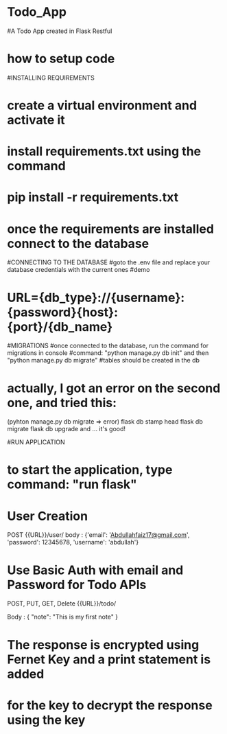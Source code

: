 # Todo_App
#A Todo App created in Flask Restful

# how to setup code

#INSTALLING REQUIREMENTS
# create a virtual environment and activate it
# install requirements.txt using the command
#  pip install -r requirements.txt
# once the requirements are installed connect to the database

#CONNECTING TO THE DATABASE
#goto the .env file and replace your database credentials with the current ones
#demo
# URL={db_type}://{username}:{password}{host}:{port}/{db_name}

#MIGRATIONS
#once connected to the database, run the command for migrations in console
#command: "python manage.py db init" and then "python manage.py db migrate"
#tables should be created in the db
# actually, I got an error on the second one, and tried this:
(pyhton manage.py db migrate => error)
flask db stamp head
flask db migrate
flask db upgrade
and ... it's good!

#RUN APPLICATION
# to start the application, type command: "run flask"

# User Creation 
POST {{URL}}/user/
body : {'email': 'Abdullahfaiz17@gmail.com', 'password': 12345678,
'username': 'abdullah'}

# Use Basic Auth with email and Password for Todo APIs

POST, PUT, GET, Delete {{URL}}/todo/

Body : 
{
    "note": "This is my first note"
}

# The response is encrypted using Fernet Key and a print statement is added 
# for the key to decrypt the response using the key